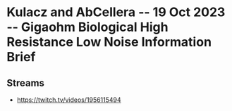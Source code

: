 # Kulacz and AbCellera -- 19 Oct 2023 -- Gigaohm Biological High Resistance Low Noise Information Brief

## Streams
- https://twitch.tv/videos/1956115494

